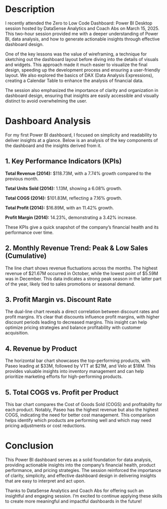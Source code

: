 # Description

I recently attended the Zero to Low Code Dashboard: Power BI Desktop session hosted by DataSense Analytics and Coach Abs on March 15, 2025. This two-hour session provided me with a deeper understanding of Power BI, data analysis, and how to generate actionable insights through effective dashboard design.

One of the key lessons was the value of wireframing, a technique for sketching out the dashboard layout before diving into the details of visuals and widgets. This approach made it much easier to visualize the final design, speeding up the development process and ensuring a user-friendly layout. We also explored the basics of DAX (Data Analysis Expressions), creating a Calendar Table to enhance the analysis of financial data.

The session also emphasized the importance of clarity and organization in dashboard design, ensuring that insights are easily accessible and visually distinct to avoid overwhelming the user.

# Dashboard Analysis
For my first Power BI dashboard, I focused on simplicity and readability to deliver insights at a glance. Below is an analysis of the key components of the dashboard and the insights derived from it.

## 1. Key Performance Indicators (KPIs)
**Total Revenue (2014):** $118.73M, with a 7.74% growth compared to the previous month.

**Total Units Sold (2014):** 1.13M, showing a 6.08% growth.

**Total COGS (2014):** $101.83M, reflecting a 7.16% growth.

**Total Profit (2014):** $16.89M, with an 11.42% growth.

**Profit Margin (2014):** 14.23%, demonstrating a 3.42% increase.

These KPIs give a quick snapshot of the company’s financial health and its performance over time.

## 2. Monthly Revenue Trend: Peak & Low Sales (Cumulative)
The line chart shows revenue fluctuations across the months. The highest revenue of $21.67M occurred in October, while the lowest point of $5.59M was in December. This data indicates a strong peak season in the latter part of the year, likely tied to sales promotions or seasonal demand.

## 3. Profit Margin vs. Discount Rate
The dual-line chart reveals a direct correlation between discount rates and profit margins. It’s clear that discounts influence profit margins, with higher discount periods leading to decreased margins. This insight can help optimize pricing strategies and balance profitability with customer acquisition.

## 4. Revenue by Product
The horizontal bar chart showcases the top-performing products, with Paseo leading at $33M, followed by VTT at $21M, and Velo at $18M. This provides valuable insights into inventory management and can help prioritize marketing efforts for high-performing products.

## 5. Total COGS vs. Profit per Product
This bar chart compares the Cost of Goods Sold (COGS) and profitability for each product. Notably, Paseo has the highest revenue but also the highest COGS, indicating the need for better cost management. This comparison helps identify which products are performing well and which may need pricing adjustments or cost reductions.

# Conclusion
This Power BI dashboard serves as a solid foundation for data analysis, providing actionable insights into the company’s financial health, product performance, and pricing strategies. The session reinforced the importance of clarity, simplicity, and effective dashboard design in delivering insights that are easy to interpret and act upon.

Thanks to DataSense Analytics and Coach Abs for offering such an insightful and engaging session. I’m excited to continue applying these skills to create more meaningful and impactful dashboards in the future!
